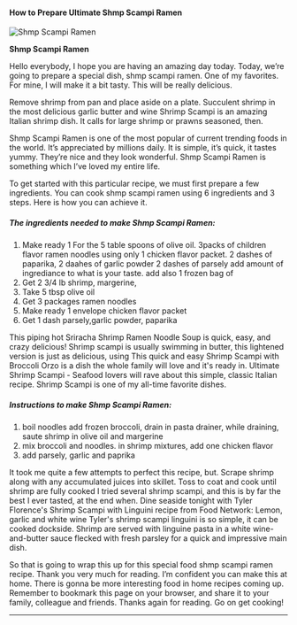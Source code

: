             

#### How to Prepare Ultimate Shmp Scampi Ramen

![Shmp Scampi Ramen](https://img-global.cpcdn.com/recipes/10922123/751x532cq70/shmp-scampi-ramen-recipe-main-photo.jpg)

**Shmp Scampi Ramen**

Hello everybody, I hope you are having an amazing day today. Today, we’re going to prepare a special dish, shmp scampi ramen. One of my favorites. For mine, I will make it a bit tasty. This will be really delicious.

Remove shrimp from pan and place aside on a plate. Succulent shrimp in the most delicious garlic butter and wine Shrimp Scampi is an amazing Italian shrimp dish. It calls for large shrimp or prawns seasoned, then.

Shmp Scampi Ramen is one of the most popular of current trending foods in the world. It’s appreciated by millions daily. It is simple, it’s quick, it tastes yummy. They’re nice and they look wonderful. Shmp Scampi Ramen is something which I’ve loved my entire life.

To get started with this particular recipe, we must first prepare a few ingredients. You can cook shmp scampi ramen using 6 ingredients and 3 steps. Here is how you can achieve it.

##### The ingredients needed to make Shmp Scampi Ramen:

1.  Make ready 1 For the 5 table spoons of olive oil. 3packs of children flavor ramen noodles using only 1 chicken flavor packet. 2 dashes of paparika, 2 daahes of garlic powder 2 dashes of parsely add amount of ingrediance to what is your taste. add also 1 frozen bag of
2.  Get 2 3/4 lb shrimp, margerine,
3.  Take 5 tbsp olive oil
4.  Get 3 packages ramen noodles
5.  Make ready 1 envelope chicken flavor packet
6.  Get 1 dash parsely,garlic powder, paparika

This piping hot Sriracha Shrimp Ramen Noodle Soup is quick, easy, and crazy delicious! Shrimp scampi is usually swimming in butter, this lightened version is just as delicious, using This quick and easy Shrimp Scampi with Broccoli Orzo is a dish the whole family will love and it's ready in. Ultimate Shrimp Scampi - Seafood lovers will rave about this simple, classic Italian recipe. Shrimp Scampi is one of my all-time favorite dishes.

##### Instructions to make Shmp Scampi Ramen:

1.  boil noodles add frozen broccoli, drain in pasta drainer, while draining, saute shrimp in olive oil and margerine
2.  mix broccoli and noodles. in shrimp mixtures, add one chicken flavor
3.  add parsely, garlic and paprika

It took me quite a few attempts to perfect this recipe, but. Scrape shrimp along with any accumulated juices into skillet. Toss to coat and cook until shrimp are fully cooked I tried several shrimp scampi, and this is by far the best I ever tasted, at the end when. Dine seaside tonight with Tyler Florence's Shrimp Scampi with Linguini recipe from Food Network: Lemon, garlic and white wine Tyler's shrimp scampi linguini is so simple, it can be cooked dockside. Shrimp are served with linguine pasta in a white wine-and-butter sauce flecked with fresh parsley for a quick and impressive main dish.

So that is going to wrap this up for this special food shmp scampi ramen recipe. Thank you very much for reading. I’m confident you can make this at home. There is gonna be more interesting food in home recipes coming up. Remember to bookmark this page on your browser, and share it to your family, colleague and friends. Thanks again for reading. Go on get cooking!

* * *